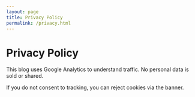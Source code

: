 ```yaml
---
layout: page
title: Privacy Policy
permalink: /privacy.html
---
```


# Privacy Policy

This blog uses Google Analytics to understand traffic.
No personal data is sold or shared.

If you do not consent to tracking, you can reject cookies via the banner.
